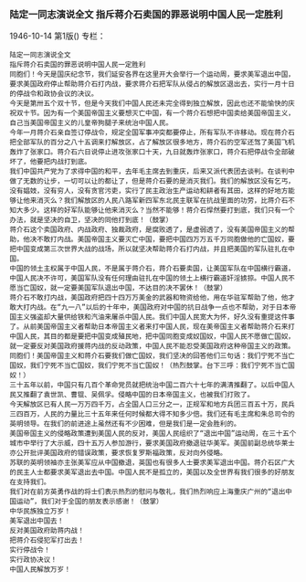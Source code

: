 ### 陆定一同志演说全文  指斥蒋介石卖国的罪恶说明中国人民一定胜利

1946-10-14
第1版()
专栏：

    陆定一同志演说全文
    指斥蒋介石卖国的罪恶说明中国人民一定胜利
    同胞们！今天是国庆纪念节，我们延安各界在这里开大会举行一个运动周，要求美军退出中国，要求美国政府停止帮助蒋介石打内战，要求蒋介石把军队从侵占的解放区退出去，实行一月十日的停战令和政协会议的决议。
    今天是第卅五个双十节，但是今天我们中国人民还未完全得到独立解放，因此也还不能愉快的庆祝双十节。因为有一个美国帝国主义要想灭亡中国，有一个蒋介石想把中国卖给美国帝国主义，自己当美国帝国主义的儿皇帝狗腿子来统治中国人民。
    今年一月蒋介石亲自签订停战令，规定全国军事冲突都要停止，所有军队不许移动。现在蒋介石把全部军队的百分之八十五调来打解放区，占了解放区很多地方，蒋介石的空军还驾了美国飞机轰炸了张家口。蒋介石六日说停止进攻张家口十天，九日就轰炸张家口，蒋介石把停战令全部破坏了，他要把内战打到底。
    我们中国共产党为了求得中国的和平，去年毛主席去到重庆，后来又派代表团去谈判。在谈判中做了无数的让步，一切可以让的都让了，但是蒋介石要的是消灭我们。我们的解放区没有乞丐，没有娼妓，没有穷人，没有贪官污吏，实行了民主政治生产运动和耕者有其田，这样的好地方能够让他来消灭么？我们解放区的人民八路军新四军东北民主联军在抗战里面的功劳，比蒋介石不知大多少。这样的好军队能够让他来消灭么？当然不能够！蒋介石悍然要打到底，我们只有一个办法，就是坚决的自卫，坚决的同他打到底！（鼓掌）
    蒋介石这个卖国政府、内战政府、独裁政府，是腐败透了，是虚弱透了，没有美国帝国主义的帮助，他决不敢打内战。美国帝国主义要灭亡中国，要把中国四万万五千万同胞做他的亡国奴，要把中国变成第三次世界大战的战场，所以就坚决帮助蒋介石打内战，并且把美国的军队驻扎在中国。
    中国的领土主权属于中国人民，不是属于蒋介石，蒋介石要卖国，让美国军队在中国横行霸道，中国人民决不许可，美国军队没有任何理由驻扎在中国的领土上横行霸道奸淫掳掠。中国人民不愿当亡国奴，就一定要美国军队退出中国，不达目的决不罢休！（鼓掌）
    蒋介石不敢打内战，美国政府把四十四万万美金的武器和物资给他，用在华驻军帮助了他，他才敢大打内战。在“九一八”以后的十年中，美国政府对中国的抗日战争一点也不帮助，对于日本帝国主义强盗却大量供给铁和汽油来屠杀中国人民。我们中国人民宽大为怀，好久没有重提这件事了。从前美国帝国主义者帮助日本帝国主义者来打中国人民，现在美帝国主义者帮助蒋介石来打中国人民，其目的都是要把中国变成殖民地，把中国同胞变成奴国奴，中国人民不愿做亡国奴，就一定要反对美国政府援蒋内战的反动政策，中国人民不能忍受美国政府这种帝国主义的政策。
    同胞们！美国帝国主义和蒋介石要我们做亡国奴，我们坚决的回答他们三句话：我们宁死不当亡国奴，我们宁死不当亡国奴，我们宁死不当亡国奴！（热烈鼓掌。台下三呼：我们宁死不当亡国奴！）
    三十五年以前，中国只有几百个革命党员就把统治中国二百六十七年的满清推翻了。以后中国人民又推翻了袁世凯、曹锟、吴佩孚。侵略中国的日本帝国主义，也被我们打败了。
    今天解放区已有人民一万万四千万，占全国人口三分之一，正规军和地方兵团三百五十万，民兵三四百万，人民的力量比三十五年来任何时候都大得不知多少倍。我们还有毛主席和朱总司令的英明领导。在我们的前进途上虽然还有不少困难，但是我们是一定会胜利的。
    美国帝国主义的侵略政策遭到美国人民的反对，美国人民组织了“退出中国”运动周，在三十五个城市中举行了大示威，四十五万人参加游行，要求美国政府撤退驻华美军。美国前副总统华莱士亦公开批评美国政府的错误政策，要求恢复罗斯福政策，反对向外侵略。
    苏联的英明领袖亦主张美军应从中国撤退，英国也有很多人士要求美军退出中国。蒋介石区广大的民主人士都要求美军退出去中国。中国人民不是孤立的，美国以及全世界有我们很多的好朋友在支持我们。
    我们对在前方英勇作战的将士们表示热烈的慰问与敬礼，我们热烈响应上海重庆广州的“退出中国运动”，我们对于全国的朋友表示感谢！（鼓掌）
    中华民族独立万岁！
    美军退出中国去！
    反对美国政府助蒋内战！
    把蒋介石侵犯军打出去！
    实行停战令！
    实行政协决议！
    中国人民解放万岁！
